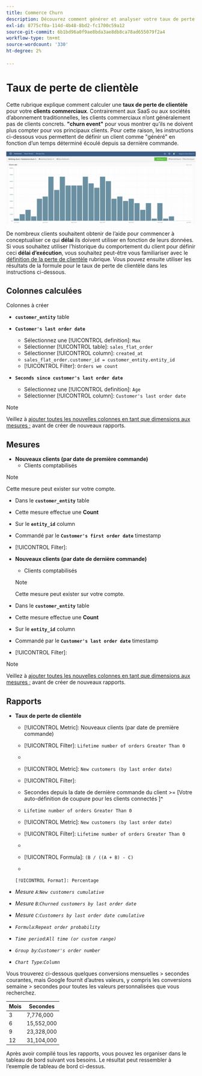 ```yaml
---
title: Commerce Churn
description: Découvrez comment générer et analyser votre taux de perte de clientèle Commerce.
exl-id: 8775cf0a-114d-4b48-8bd2-fc1700c59a12
source-git-commit: 6b1bd96a0f9ae8bda3ae8db8ca78ad655079f2a4
workflow-type: tm+mt
source-wordcount: '330'
ht-degree: 2%

---
```


# Taux de perte de clientèle

Cette rubrique explique comment calculer une **taux de perte de clientèle** pour votre **clients commerciaux**. Contrairement aux SaaS ou aux sociétés d’abonnement traditionnelles, les clients commerciaux n’ont généralement pas de clients concrets. **&quot;churn event&quot;** pour vous montrer qu’ils ne doivent plus compter pour vos principaux clients. Pour cette raison, les instructions ci-dessous vous permettent de définir un client comme &quot;généré&quot; en fonction d’un temps déterminé écoulé depuis sa dernière commande.

![](../../assets/Churn_rate_image.png)

De nombreux clients souhaitent obtenir de l’aide pour commencer à conceptualiser ce qui **délai** ils doivent utiliser en fonction de leurs données. Si vous souhaitez utiliser l’historique du comportement du client pour définir ceci **délai d’exécution**, vous souhaitez peut-être vous familiariser avec le [définition de la perte de clientèle](../analysis/define-cust-churn.md) rubrique. Vous pouvez ensuite utiliser les résultats de la formule pour le taux de perte de clientèle dans les instructions ci-dessous.

## Colonnes calculées

Colonnes à créer

* **`customer_entity`** table
* **`Customer's last order date`**
   * Sélectionnez une [!UICONTROL definition]: `Max`
   * Sélectionner [!UICONTROL table]: `sales_flat_order`
   * Sélectionner [!UICONTROL column]: `created_at`
   * `sales_flat_order.customer_id = customer_entity.entity_id`
   * [!UICONTROL Filter]: `Orders we count`

* **`Seconds since customer's last order date`**
   * Sélectionnez une [!UICONTROL definition]: `Age`
   * Sélectionner [!UICONTROL column]: `Customer's last order date`

>[!NOTE]
>
>Veillez à [ajouter toutes les nouvelles colonnes en tant que dimensions aux mesures ;](../data-warehouse-mgr/manage-data-dimensions-metrics.md) avant de créer de nouveaux rapports.

## Mesures

* **Nouveaux clients (par date de première commande)**
   * Clients comptabilisés

>[!NOTE]
>
>Cette mesure peut exister sur votre compte.

* Dans le **`customer_entity`** table
* Cette mesure effectue une **Count**
* Sur le **`entity_id`** column
* Commandé par le **`Customer's first order date`** timestamp
* [!UICONTROL Filter]:

* **Nouveaux clients (par date de dernière commande)**
   * Clients comptabilisés

   >[!NOTE]
   >
   >Cette mesure peut exister sur votre compte.

* Dans le **`customer_entity`** table
* Cette mesure effectue une **Count**
* Sur le **`entity_id`** column
* Commandé par le **`Customer's last order date`** timestamp
* [!UICONTROL Filter]:

>[!NOTE]
>
>Veillez à [ajouter toutes les nouvelles colonnes en tant que dimensions aux mesures ;](../data-warehouse-mgr/manage-data-dimensions-metrics.md) avant de créer de nouveaux rapports.

## Rapports

* **Taux de perte de clientèle**
   * [!UICONTROL Metric]: Nouveaux clients (par date de première commande)
   * [!UICONTROL Filter]: `Lifetime number of orders Greater Than 0`
   * 
      [!UICONTROL Perspective]: `Cumulative`
   * [!UICONTROL Metric]: `New customers (by last order date)`
   * [!UICONTROL Filter]:
   * Secondes depuis la date de dernière commande du client >= [Votre auto-définition de coupure pour les clients connectés ]**`^`**
   * `Lifetime number of orders Greater Than 0`

   * [!UICONTROL Metric]: `New customers (by last order date)`
   * [!UICONTROL Filter]: `Lifetime number of orders Greater Than 0`
   * 
      [!UICONTROL Perspective]: Cumulative
   * [!UICONTROL Formula]: `(B / ((A + B) - C)`
   * 

      [!UICONTROL Format]: Percentage

* *Mesure `A`:`New customers cumulative`*
* *Mesure `B`:`Churned customers by last order date`*
* *Mesure `C`:`Customers by last order date cumulative`*
* *`Formula`:`Repeat order probability`*
* *`Time period`:`All time (or custom range)`*
* *`Group by`:`Customer's order number`*
* *`Chart Type`:`Column`*

Vous trouverez ci-dessous quelques conversions mensuelles > secondes courantes, mais Google fournit d’autres valeurs, y compris les conversions semaine > secondes pour toutes les valeurs personnalisées que vous recherchez.

| **Mois** | **Secondes** |
|---|---|
| 3 | 7,776,000 |
| 6 | 15,552,000 |
| 9 | 23,328,000 |
| 12 | 31,104,000 |

Après avoir compilé tous les rapports, vous pouvez les organiser dans le tableau de bord suivant vos besoins. Le résultat peut ressembler à l’exemple de tableau de bord ci-dessus.
